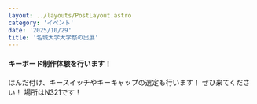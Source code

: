 ```yaml
---
layout: ../layouts/PostLayout.astro
category: 'イベント'
date: '2025/10/29'
title: '名城大学大学祭の出展'
---
```


#### キーボード制作体験を行います！

はんだ付け、キースイッチやキーキャップの選定も行います！
ぜひ来てください！
場所はN321です！
